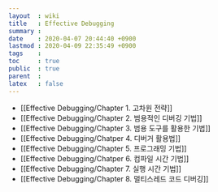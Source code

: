 ```yaml
---
layout  : wiki
title   : Effective Debugging
summary : 
date    : 2020-04-07 20:44:40 +0900
lastmod : 2020-04-09 22:35:49 +0900
tags    : 
toc     : true
public  : true
parent  : 
latex   : false
---
```

* [[Effective Debugging/Chapter 1. 고차원 전략]]
* [[Effective Debugging/Chapter 2. 범용적인 디버깅 기법]]
* [[Effective Debugging/Chapter 3. 범용 도구를 활용한 기법]]
* [[Effective Debugging/Chatper 4. 디버거 활용법]]
* [[Effective Debugging/Chapter 5. 프로그래밍 기법]]
* [[Effective Debugging/Chatper 6. 컴파일 시간 기법]]
* [[Effective Debugging/Chapter 7. 실행 시간 기법]]
* [[Effective Debugging/Chapter 8. 멀티스레드 코드 디버깅]]
